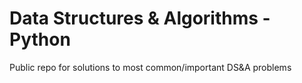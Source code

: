# Data Structures & Algorithms - Python

Public repo for solutions to most common/important DS&A problems